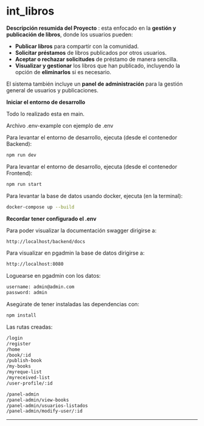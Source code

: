# int_libros

**Descripción resumida del Proyecto**
: esta enfocado en la **gestión y publicación de libros**, donde los usuarios pueden:
- **Publicar libros** para compartir con la comunidad.
- **Solicitar préstamos** de libros publicados por otros usuarios.
- **Aceptar o rechazar solicitudes** de préstamo de manera sencilla.
- **Visualizar y gestionar** los libros que han publicado, incluyendo la opción de **eliminarlos** si es necesario.

El sistema también incluye un **panel de administración** para la gestión general de usuarios y publicaciones.


**Iniciar el entorno de desarrollo**

Todo lo realizado esta en main.

Archivo .env-example con ejemplo de .env 

Para levantar el entorno de desarrollo, ejecuta (desde el contenedor Backend):

```bash
npm run dev
```

Para levantar el entorno de desarrollo, ejecuta (desde el contenedor Frontend):

```bash
npm run start
```

Para levantar la base de datos usando docker, ejecuta (en la terminal):

```bash
docker-compose up --build
```

**Recordar tener configurado el .env**

Para poder visualizar la documentación swagger dirigirse a:

```bash
http://localhost/backend/docs
```

Para visualizar en pgadmin la base de datos dirigirse a: 

```bash
http://localhost:8080
```

Loguearse en pgadmin con los datos:
```bash
username: admin@admin.com
password: admin
```

Asegúrate de tener instaladas las dependencias con:

```bash
npm install
```

Las rutas creadas: 
```bash
/login
/register
/home 
/book/:id
/publish-book
/my-books
/myreque-list
/myreceived-list
/user-profile/:id

/panel-admin
/panel-admin/view-books
/panel-admin/usuarios-listados
/panel-admin/modify-user/:id
```
---
